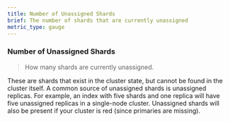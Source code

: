 ```yaml
---
title: Number of Unassigned Shards
brief: The number of shards that are currently unassigned
metric_type: gauge
---
```

### Number of Unassigned Shards

> How many shards are currently unassigned.

These are shards that exist in the cluster state, but cannot be found in the cluster itself. A common source of unassigned shards is unassigned replicas. For example, an index with five shards and one replica will have five unassigned replicas in a single-node cluster. Unassigned shards will also be present if your cluster is red (since primaries are missing).
